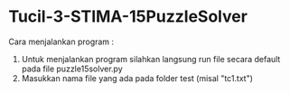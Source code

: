 # Tucil-3-STIMA-15PuzzleSolver

Cara menjalankan program :
1. Untuk menjalankan program silahkan langsung run file secara default pada file puzzle15solver.py
2. Masukkan nama file yang ada pada folder test (misal "tc1.txt")
